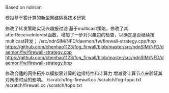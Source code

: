 Based on ndnsim

模拟基于雾计算的新型网络隔离技术研究

修改了转发策略实现兴趣报过滤
  基于multicast策略，修改了其afterReceiveInterest函数，增加了一步对兴趣包的检查，以确定是否继续按multicast转发；
  /src/ndnSIM/NFD/daemon/fw/firewall-strategy.cpp/hpp
  https://github.com/chenhao1123/fog_firwall/blob/master/src/ndnSIM/NFD/daemon/fw/firewall-strategy.cpp
  https://github.com/chenhao1123/fog_firwall/blob/master/src/ndnSIM/NFD/daemon/fw/firewall-strategy.hpp
  
修改合适的网络拓扑以模拟雾计算的边缘特性和计算力
  增减雾计算节点来验证其对网络时延的影响。
  /scratch/fog-firewall.cc  /scratch/fog-topo.txt
  /scratch/firewall.cc      /scratch/topo.txt
  